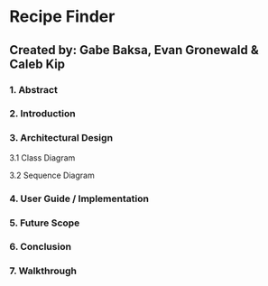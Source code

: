 # **Recipe Finder**
## Created by: Gabe Baksa, Evan Gronewald & Caleb Kip
### 1. Abstract
### 2. Introduction
### 3. Architectural Design
3.1 Class Diagram

3.2 Sequence Diagram
### 4. User Guide / Implementation
### 5. Future Scope
### 6. Conclusion
### 7. Walkthrough

